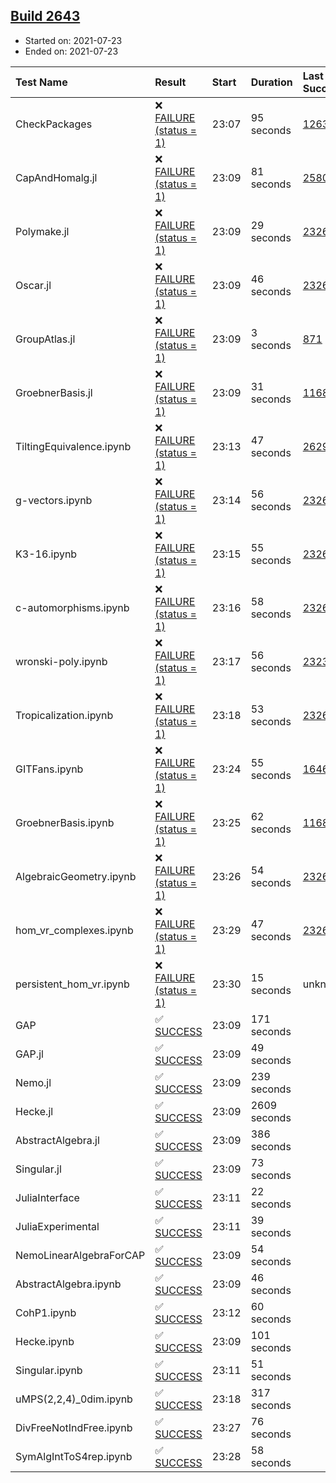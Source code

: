 ## [Build 2643](https://oscarci.mathematik.uni-kl.de/job/oscar-stable/2643/)

* Started on: 2021-07-23
* Ended on: 2021-07-23

| Test Name    | Result | Start | Duration | Last Success | First Failure |
|:-------------|:-------|:------|:---------|:-------------|:--------------|
| CheckPackages | ❌ [FAILURE (status = 1)](https://oscarci.mathematik.uni-kl.de/job/oscar-stable/2643/artifact/logs/build-2643/CheckPackages.log) | 23:07 | 95 seconds | [1263](https://oscarci.mathematik.uni-kl.de/job/oscar-stable/1263/) | [1264](https://oscarci.mathematik.uni-kl.de/job/oscar-stable/1264/) |
| CapAndHomalg.jl | ❌ [FAILURE (status = 1)](https://oscarci.mathematik.uni-kl.de/job/oscar-stable/2643/artifact/logs/build-2643/CapAndHomalg.jl.log) | 23:09 | 81 seconds | [2580](https://oscarci.mathematik.uni-kl.de/job/oscar-stable/2580/) | [2581](https://oscarci.mathematik.uni-kl.de/job/oscar-stable/2581/) |
| Polymake.jl | ❌ [FAILURE (status = 1)](https://oscarci.mathematik.uni-kl.de/job/oscar-stable/2643/artifact/logs/build-2643/Polymake.jl.log) | 23:09 | 29 seconds | [2326](https://oscarci.mathematik.uni-kl.de/job/oscar-stable/2326/) | [2327](https://oscarci.mathematik.uni-kl.de/job/oscar-stable/2327/) |
| Oscar.jl | ❌ [FAILURE (status = 1)](https://oscarci.mathematik.uni-kl.de/job/oscar-stable/2643/artifact/logs/build-2643/Oscar.jl.log) | 23:09 | 46 seconds | [2326](https://oscarci.mathematik.uni-kl.de/job/oscar-stable/2326/) | [2327](https://oscarci.mathematik.uni-kl.de/job/oscar-stable/2327/) |
| GroupAtlas.jl | ❌ [FAILURE (status = 1)](https://oscarci.mathematik.uni-kl.de/job/oscar-stable/2643/artifact/logs/build-2643/GroupAtlas.jl.log) | 23:09 | 3 seconds | [871](https://oscarci.mathematik.uni-kl.de/job/oscar-stable/871/) | [872](https://oscarci.mathematik.uni-kl.de/job/oscar-stable/872/) |
| GroebnerBasis.jl | ❌ [FAILURE (status = 1)](https://oscarci.mathematik.uni-kl.de/job/oscar-stable/2643/artifact/logs/build-2643/GroebnerBasis.jl.log) | 23:09 | 31 seconds | [1168](https://oscarci.mathematik.uni-kl.de/job/oscar-stable/1168/) | [1169](https://oscarci.mathematik.uni-kl.de/job/oscar-stable/1169/) |
| TiltingEquivalence.ipynb | ❌ [FAILURE (status = 1)](https://oscarci.mathematik.uni-kl.de/job/oscar-stable/2643/artifact/logs/build-2643/TiltingEquivalence.ipynb.log) | 23:13 | 47 seconds | [2629](https://oscarci.mathematik.uni-kl.de/job/oscar-stable/2629/) | [2630](https://oscarci.mathematik.uni-kl.de/job/oscar-stable/2630/) |
| g-vectors.ipynb | ❌ [FAILURE (status = 1)](https://oscarci.mathematik.uni-kl.de/job/oscar-stable/2643/artifact/logs/build-2643/g-vectors.ipynb.log) | 23:14 | 56 seconds | [2326](https://oscarci.mathematik.uni-kl.de/job/oscar-stable/2326/) | [2327](https://oscarci.mathematik.uni-kl.de/job/oscar-stable/2327/) |
| K3-16.ipynb | ❌ [FAILURE (status = 1)](https://oscarci.mathematik.uni-kl.de/job/oscar-stable/2643/artifact/logs/build-2643/K3-16.ipynb.log) | 23:15 | 55 seconds | [2326](https://oscarci.mathematik.uni-kl.de/job/oscar-stable/2326/) | [2327](https://oscarci.mathematik.uni-kl.de/job/oscar-stable/2327/) |
| c-automorphisms.ipynb | ❌ [FAILURE (status = 1)](https://oscarci.mathematik.uni-kl.de/job/oscar-stable/2643/artifact/logs/build-2643/c-automorphisms.ipynb.log) | 23:16 | 58 seconds | [2326](https://oscarci.mathematik.uni-kl.de/job/oscar-stable/2326/) | [2327](https://oscarci.mathematik.uni-kl.de/job/oscar-stable/2327/) |
| wronski-poly.ipynb | ❌ [FAILURE (status = 1)](https://oscarci.mathematik.uni-kl.de/job/oscar-stable/2643/artifact/logs/build-2643/wronski-poly.ipynb.log) | 23:17 | 56 seconds | [2323](https://oscarci.mathematik.uni-kl.de/job/oscar-stable/2323/) | [2324](https://oscarci.mathematik.uni-kl.de/job/oscar-stable/2324/) |
| Tropicalization.ipynb | ❌ [FAILURE (status = 1)](https://oscarci.mathematik.uni-kl.de/job/oscar-stable/2643/artifact/logs/build-2643/Tropicalization.ipynb.log) | 23:18 | 53 seconds | [2326](https://oscarci.mathematik.uni-kl.de/job/oscar-stable/2326/) | [2327](https://oscarci.mathematik.uni-kl.de/job/oscar-stable/2327/) |
| GITFans.ipynb | ❌ [FAILURE (status = 1)](https://oscarci.mathematik.uni-kl.de/job/oscar-stable/2643/artifact/logs/build-2643/GITFans.ipynb.log) | 23:24 | 55 seconds | [1646](https://oscarci.mathematik.uni-kl.de/job/oscar-stable/1646/) | [1647](https://oscarci.mathematik.uni-kl.de/job/oscar-stable/1647/) |
| GroebnerBasis.ipynb | ❌ [FAILURE (status = 1)](https://oscarci.mathematik.uni-kl.de/job/oscar-stable/2643/artifact/logs/build-2643/GroebnerBasis.ipynb.log) | 23:25 | 62 seconds | [1168](https://oscarci.mathematik.uni-kl.de/job/oscar-stable/1168/) | [1169](https://oscarci.mathematik.uni-kl.de/job/oscar-stable/1169/) |
| AlgebraicGeometry.ipynb | ❌ [FAILURE (status = 1)](https://oscarci.mathematik.uni-kl.de/job/oscar-stable/2643/artifact/logs/build-2643/AlgebraicGeometry.ipynb.log) | 23:26 | 54 seconds | [2326](https://oscarci.mathematik.uni-kl.de/job/oscar-stable/2326/) | [2327](https://oscarci.mathematik.uni-kl.de/job/oscar-stable/2327/) |
| hom_vr_complexes.ipynb | ❌ [FAILURE (status = 1)](https://oscarci.mathematik.uni-kl.de/job/oscar-stable/2643/artifact/logs/build-2643/hom_vr_complexes.ipynb.log) | 23:29 | 47 seconds | [2326](https://oscarci.mathematik.uni-kl.de/job/oscar-stable/2326/) | [2327](https://oscarci.mathematik.uni-kl.de/job/oscar-stable/2327/) |
| persistent_hom_vr.ipynb | ❌ [FAILURE (status = 1)](https://oscarci.mathematik.uni-kl.de/job/oscar-stable/2643/artifact/logs/build-2643/persistent_hom_vr.ipynb.log) | 23:30 | 15 seconds | unknown | unknown |
| GAP | ✅ [SUCCESS](https://oscarci.mathematik.uni-kl.de/job/oscar-stable/2643/artifact/logs/build-2643/GAP.log) | 23:09 | 171 seconds |  |  |
| GAP.jl | ✅ [SUCCESS](https://oscarci.mathematik.uni-kl.de/job/oscar-stable/2643/artifact/logs/build-2643/GAP.jl.log) | 23:09 | 49 seconds |  |  |
| Nemo.jl | ✅ [SUCCESS](https://oscarci.mathematik.uni-kl.de/job/oscar-stable/2643/artifact/logs/build-2643/Nemo.jl.log) | 23:09 | 239 seconds |  |  |
| Hecke.jl | ✅ [SUCCESS](https://oscarci.mathematik.uni-kl.de/job/oscar-stable/2643/artifact/logs/build-2643/Hecke.jl.log) | 23:09 | 2609 seconds |  |  |
| AbstractAlgebra.jl | ✅ [SUCCESS](https://oscarci.mathematik.uni-kl.de/job/oscar-stable/2643/artifact/logs/build-2643/AbstractAlgebra.jl.log) | 23:09 | 386 seconds |  |  |
| Singular.jl | ✅ [SUCCESS](https://oscarci.mathematik.uni-kl.de/job/oscar-stable/2643/artifact/logs/build-2643/Singular.jl.log) | 23:09 | 73 seconds |  |  |
| JuliaInterface | ✅ [SUCCESS](https://oscarci.mathematik.uni-kl.de/job/oscar-stable/2643/artifact/logs/build-2643/JuliaInterface.log) | 23:11 | 22 seconds |  |  |
| JuliaExperimental | ✅ [SUCCESS](https://oscarci.mathematik.uni-kl.de/job/oscar-stable/2643/artifact/logs/build-2643/JuliaExperimental.log) | 23:11 | 39 seconds |  |  |
| NemoLinearAlgebraForCAP | ✅ [SUCCESS](https://oscarci.mathematik.uni-kl.de/job/oscar-stable/2643/artifact/logs/build-2643/NemoLinearAlgebraForCAP.log) | 23:09 | 54 seconds |  |  |
| AbstractAlgebra.ipynb | ✅ [SUCCESS](https://oscarci.mathematik.uni-kl.de/job/oscar-stable/2643/artifact/logs/build-2643/AbstractAlgebra.ipynb.log) | 23:09 | 46 seconds |  |  |
| CohP1.ipynb | ✅ [SUCCESS](https://oscarci.mathematik.uni-kl.de/job/oscar-stable/2643/artifact/logs/build-2643/CohP1.ipynb.log) | 23:12 | 60 seconds |  |  |
| Hecke.ipynb | ✅ [SUCCESS](https://oscarci.mathematik.uni-kl.de/job/oscar-stable/2643/artifact/logs/build-2643/Hecke.ipynb.log) | 23:09 | 101 seconds |  |  |
| Singular.ipynb | ✅ [SUCCESS](https://oscarci.mathematik.uni-kl.de/job/oscar-stable/2643/artifact/logs/build-2643/Singular.ipynb.log) | 23:11 | 51 seconds |  |  |
| uMPS(2,2,4)_0dim.ipynb | ✅ [SUCCESS](https://oscarci.mathematik.uni-kl.de/job/oscar-stable/2643/artifact/logs/build-2643/uMPS-2-2-4-_0dim.ipynb.log) | 23:18 | 317 seconds |  |  |
| DivFreeNotIndFree.ipynb | ✅ [SUCCESS](https://oscarci.mathematik.uni-kl.de/job/oscar-stable/2643/artifact/logs/build-2643/DivFreeNotIndFree.ipynb.log) | 23:27 | 76 seconds |  |  |
| SymAlgIntToS4rep.ipynb | ✅ [SUCCESS](https://oscarci.mathematik.uni-kl.de/job/oscar-stable/2643/artifact/logs/build-2643/SymAlgIntToS4rep.ipynb.log) | 23:28 | 58 seconds |  |  |
